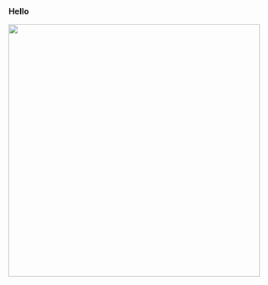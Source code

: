 ### **Hello**
<img src="https://user-images.githubusercontent.com/72908486/129830668-8c8d6478-e4f7-4424-8ff8-0c2efaf064f4.png" width="500">
